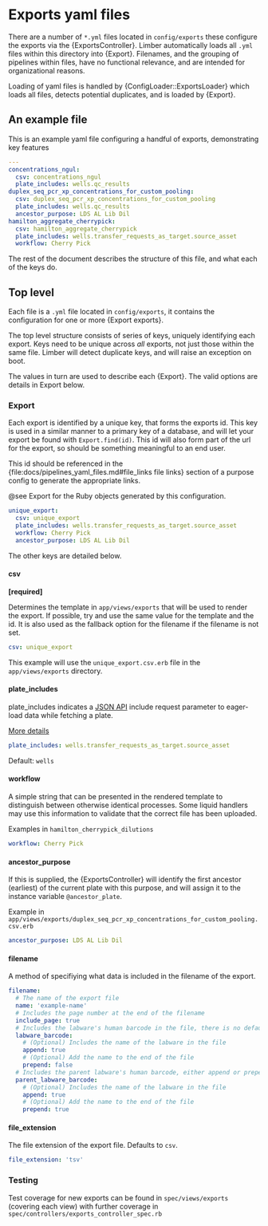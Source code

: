<!--
# @markup markdown
# @title Exports yaml files
-->

# Exports yaml files

There are a number of `*.yml` files located in `config/exports` these
configure the exports via the {ExportsController}. Limber automatically
loads all `.yml` files within this directory into {Export}.
Filenames, and the grouping of pipelines within files, have no functional
relevance, and are intended for organizational reasons.

Loading of yaml files is handled by {ConfigLoader::ExportsLoader} which
loads all files, detects potential duplicates, and is loaded by {Export}.

## An example file

This is an example yaml file configuring a handful of exports, demonstrating key
features

```yaml
---
concentrations_ngul:
  csv: concentrations_ngul
  plate_includes: wells.qc_results
duplex_seq_pcr_xp_concentrations_for_custom_pooling:
  csv: duplex_seq_pcr_xp_concentrations_for_custom_pooling
  plate_includes: wells.qc_results
  ancestor_purpose: LDS AL Lib Dil
hamilton_aggregate_cherrypick:
  csv: hamilton_aggregate_cherrypick
  plate_includes: wells.transfer_requests_as_target.source_asset
  workflow: Cherry Pick
```

The rest of the document describes the structure of this file, and what each of the keys do.

## Top level

Each file is a `.yml` file located in `config/exports`, it contains the
configuration for one or more {Export exports}.

The top level structure consists of series of keys, uniquely identifying each
export. Keys need to be unique across _all_ exports, not just those within
the same file. Limber will detect duplicate keys, and will raise an exception
on boot.

The values in turn are used to describe each {Export}. The valid options are details in Export below.

### Export

Each export is identified by a unique key, that forms the exports id. This key
is used in a similar manner to a primary key of a database, and will let your
export be found with `Export.find(id)`. This id will also form part of the url
for the export, so should be something meaningful to an end user.

This id should be referenced in the {file:docs/pipelines_yaml_files.md#file_links file links}
section of a purpose config to generate the appropriate links.

@see Export for the Ruby objects generated by this configuration.

```yaml
unique_export:
  csv: unique_export
  plate_includes: wells.transfer_requests_as_target.source_asset
  workflow: Cherry Pick
  ancestor_purpose: LDS AL Lib Dil
```

The other keys are detailed below.

#### csv

**[required]**

Determines the template in `app/views/exports` that will be used to render the
export. If possible, try and use the same value for the template and the id.
It is also used as the fallback option for the filename if the filename is not set.

```yaml
csv: unique_export
```

This example will use the `unique_export.csv.erb` file in the
`app/views/exports` directory.

#### plate_includes

plate_includes indicates a [JSON API](https://jsonapi.org) include request
parameter to eager-load data while fetching a plate.

[More details](https://jsonapi.org/format/#fetching-includes)

```yaml
plate_includes: wells.transfer_requests_as_target.source_asset
```

Default: `wells`

#### workflow

A simple string that can be presented in the rendered template to distinguish
between otherwise identical processes. Some liquid handlers may use this
information to validate that the correct file has been uploaded.

Examples in `hamilton_cherrypick_dilutions`

```yaml
workflow: Cherry Pick
```

#### ancestor_purpose

If this is supplied, the {ExportsController} will identify the first ancestor
(earliest) of the current plate with this purpose, and will assign it to
the instance variable `@ancestor_plate`.

Example in `app/views/exports/duplex_seq_pcr_xp_concentrations_for_custom_pooling.csv.erb`

```yaml
ancestor_purpose: LDS AL Lib Dil
```

#### filename

A method of specifiying what data is included in the filename of the export.

```yaml
filename:
  # The name of the export file
  name: 'example-name'
  # Includes the page number at the end of the filename
  include_page: true
  # Includes the labware's human barcode in the file, there is no default, either append or prepend is needed to show the barcode
  labware_barcode:
    # (Optional) Includes the name of the labware in the file
    append: true
    # (Optional) Add the name to the end of the file
    prepend: false
  # Includes the parent labware's human barcode, either append or prepend is needed to show the barcode
  parent_labware_barcode:
    # (Optional) Includes the name of the labware in the file
    append: true
    # (Optional) Add the name to the end of the file
    prepend: true
```

#### file_extension

The file extension of the export file. Defaults to `csv`.

```yaml
file_extension: 'tsv'
```

### Testing

Test coverage for new exports can be found in `spec/views/exports` (covering
each view) with further coverage in `spec/controllers/exports_controller_spec.rb`
